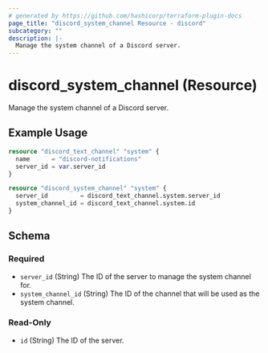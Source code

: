 ```yaml
---
# generated by https://github.com/hashicorp/terraform-plugin-docs
page_title: "discord_system_channel Resource - discord"
subcategory: ""
description: |-
  Manage the system channel of a Discord server.
---
```


# discord_system_channel (Resource)

Manage the system channel of a Discord server.

## Example Usage

```terraform
resource "discord_text_channel" "system" {
  name      = "discord-notifications"
  server_id = var.server_id
}

resource "discord_system_channel" "system" {
  server_id         = discord_text_channel.system.server_id
  system_channel_id = discord_text_channel.system.id
}
```

<!-- schema generated by tfplugindocs -->
## Schema

### Required

- `server_id` (String) The ID of the server to manage the system channel for.
- `system_channel_id` (String) The ID of the channel that will be used as the system channel.

### Read-Only

- `id` (String) The ID of the server.
